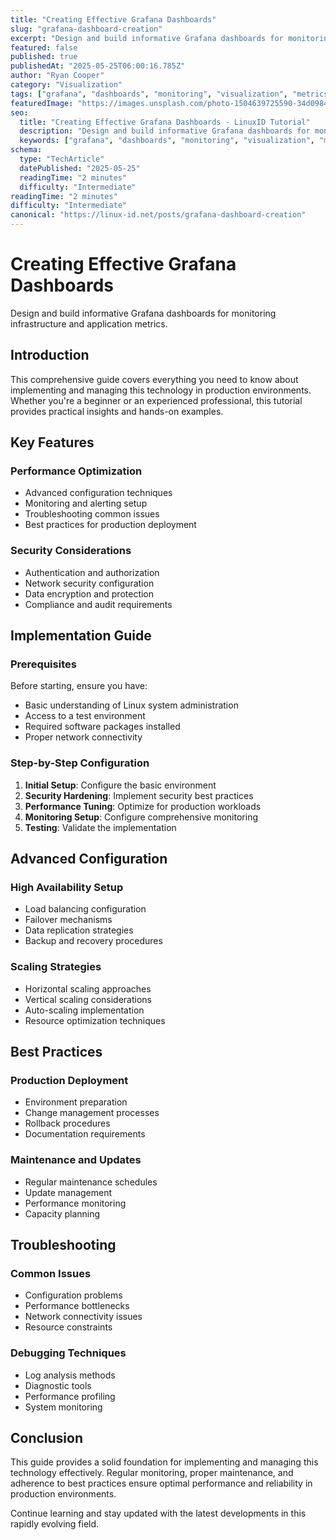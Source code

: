 ```yaml
---
title: "Creating Effective Grafana Dashboards"
slug: "grafana-dashboard-creation"
excerpt: "Design and build informative Grafana dashboards for monitoring infrastructure and application metrics."
featured: false
published: true
publishedAt: "2025-05-25T06:00:16.785Z"
author: "Ryan Cooper"
category: "Visualization"
tags: ["grafana", "dashboards", "monitoring", "visualization", "metrics"]
featuredImage: "https://images.unsplash.com/photo-1504639725590-34d0984388bd?w=800&h=400&fit=crop&crop=center"
seo:
  title: "Creating Effective Grafana Dashboards - LinuxID Tutorial"
  description: "Design and build informative Grafana dashboards for monitoring infrastructure and application metrics."
  keywords: ["grafana", "dashboards", "monitoring", "visualization", "metrics", "creating", "effective", "design", "build", "informative"]
schema:
  type: "TechArticle"
  datePublished: "2025-05-25"
  readingTime: "2 minutes"
  difficulty: "Intermediate"
readingTime: "2 minutes"
difficulty: "Intermediate"
canonical: "https://linux-id.net/posts/grafana-dashboard-creation"
---
```




# Creating Effective Grafana Dashboards

Design and build informative Grafana dashboards for monitoring infrastructure and application metrics.

## Introduction

This comprehensive guide covers everything you need to know about implementing and managing this technology in production environments. Whether you're a beginner or an experienced professional, this tutorial provides practical insights and hands-on examples.

## Key Features

### Performance Optimization
- Advanced configuration techniques
- Monitoring and alerting setup
- Troubleshooting common issues
- Best practices for production deployment

### Security Considerations
- Authentication and authorization
- Network security configuration
- Data encryption and protection
- Compliance and audit requirements

## Implementation Guide

### Prerequisites
Before starting, ensure you have:
- Basic understanding of Linux system administration
- Access to a test environment
- Required software packages installed
- Proper network connectivity

### Step-by-Step Configuration
1. **Initial Setup**: Configure the basic environment
2. **Security Hardening**: Implement security best practices
3. **Performance Tuning**: Optimize for production workloads
4. **Monitoring Setup**: Configure comprehensive monitoring
5. **Testing**: Validate the implementation

## Advanced Configuration

### High Availability Setup
- Load balancing configuration
- Failover mechanisms
- Data replication strategies
- Backup and recovery procedures

### Scaling Strategies
- Horizontal scaling approaches
- Vertical scaling considerations
- Auto-scaling implementation
- Resource optimization techniques

## Best Practices

### Production Deployment
- Environment preparation
- Change management processes
- Rollback procedures
- Documentation requirements

### Maintenance and Updates
- Regular maintenance schedules
- Update management
- Performance monitoring
- Capacity planning

## Troubleshooting

### Common Issues
- Configuration problems
- Performance bottlenecks
- Network connectivity issues
- Resource constraints

### Debugging Techniques
- Log analysis methods
- Diagnostic tools
- Performance profiling
- System monitoring

## Conclusion

This guide provides a solid foundation for implementing and managing this technology effectively. Regular monitoring, proper maintenance, and adherence to best practices ensure optimal performance and reliability in production environments.

Continue learning and stay updated with the latest developments in this rapidly evolving field.
